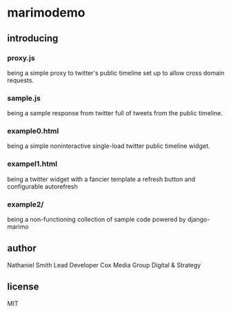 # marimodemo


## introducing

### proxy.js

being a simple proxy to twitter's public timeline set up to allow cross domain
requests.

### sample.js

being a sample response from twitter full of tweets from the public timeline.

### example0.html

being a simple noninteractive single-load twitter public timeline widget.

### exampel1.html

being a twitter widget with a fancier template a refresh button and configurable autorefresh

### example2/

being a non-functioning collection of sample code powered by django-marimo

## author

Nathaniel Smith
Lead Developer
Cox Media Group Digital & Strategy

## license

MIT
